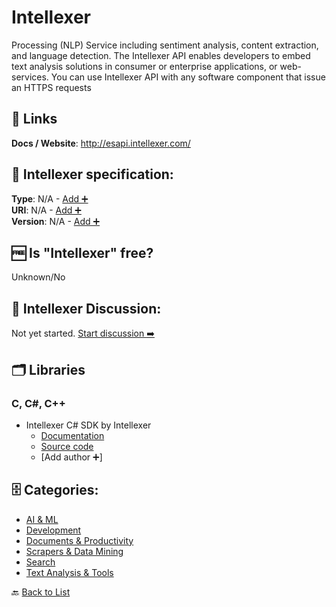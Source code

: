 # Intellexer
Processing (NLP) Service including sentiment analysis, content extraction, and language detection. The Intellexer API enables developers to embed text analysis solutions in consumer or enterprise applications, or web-services. You can use Intellexer API with any software component that issue an HTTPS requests

##  🔗 Links
**Docs / Website**: http://esapi.intellexer.com/

## 🧬 Intellexer specification:
**Type**: N/A - [Add ➕](https://github.com/apis-list/apis-list/edit/main/apis-list.yaml)  
**URI**: N/A - [Add ➕](https://github.com/apis-list/apis-list/edit/main/apis-list.yaml)  
**Version**: N/A - [Add ➕](https://github.com/apis-list/apis-list/edit/main/apis-list.yaml)

## 🆓 Is "Intellexer" free?
 Unknown/No 

## 💬 Intellexer Discussion:
Not yet started. [Start discussion ➡️](https://github.com/apis-list/apis-list/discussions/new)

## 🗂️ Libraries
### C, C#, C++
- Intellexer C# SDK by Intellexer
    - [Documentation](http://www.intellexer.com/)
    - [Source code](http://www.intellexer.com/sdk_overview.html)
    - [Add author ➕]


## 🗄️ Categories:
- [AI & ML](https://github.com/apis-list/apis-list#ai--ml-)
- [Development](https://github.com/apis-list/apis-list#development-)
- [Documents & Productivity](https://github.com/apis-list/apis-list#documents--productivity-)
- [Scrapers & Data Mining](https://github.com/apis-list/apis-list#scrapers--data-mining-)
- [Search](https://github.com/apis-list/apis-list#search-)
- [Text Analysis & Tools](https://github.com/apis-list/apis-list#text-analysis--tools-)

🔙  [Back to List](https://github.com/apis-list/apis-list)
